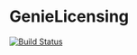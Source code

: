 # GenieLicensing

[![Build Status](https://github.com/essenciary/GenieLicensing.jl/actions/workflows/CI.yml/badge.svg?branch=main)](https://github.com/essenciary/GenieLicensing.jl/actions/workflows/CI.yml?query=branch%3Amain)
